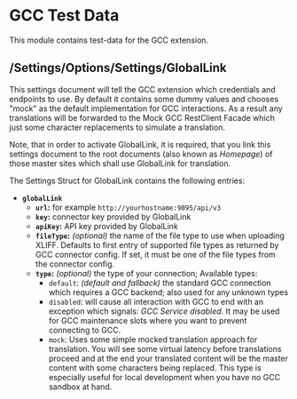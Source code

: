 # GCC Test Data

This module contains test-data for the GCC extension.

## /Settings/Options/Settings/GlobalLink

This settings document will tell the GCC extension which credentials
and endpoints to use. By default it contains some dummy values and
chooses "mock" as the default implementation for GCC interactions.
As a result any translations will be forwarded to the Mock GCC RestClient
Facade which just some character replacements to simulate a translation.

Note, that in order to activate GlobalLink, it is required, that you link
this settings document to the root documents (also known as _Homepage_) of
those master sites which shall use GlobalLink for translation.

The Settings Struct for GlobalLink contains the following entries:

* **`globalLink`**
    * **`url`:** for example `http://yourhostname:9095/api/v3`
    * **`key`:** connector key provided by GlobalLink
    * **`apiKey`:** API key provided by GlobalLink
    * **`fileType`:** _(optional)_ the name of the file type to use when uploading XLIFF. Defaults to first entry of supported file types as returned by GCC connector config. If set, it must be one of the file types from the connector config.
    * **`type`:** _(optional)_ the type of your connection; Available types:
        * `default`: _(default and fallback)_ the standard GCC connection which
            requires a GCC backend; also used for any unknown types
        * `disabled`: will cause all interaction with GCC to end with an
            exception which signals: _GCC Service disabled._ It may be used
            for GCC maintenance slots where you want to prevent connecting
            to GCC.
        * `mock`: Uses some simple mocked translation approach for translation.
            You will see some virtual latency before translations proceed and
            at the end your translated content will be the master content with
            some characters being replaced. This type is especially useful for
            local development when you have no GCC sandbox at hand.   
